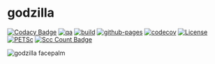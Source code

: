 godzilla
=====

[![Codacy Badge](https://app.codacy.com/project/badge/Grade/2653432b7e6a487fb6263b970ecb5a5c)](https://www.codacy.com/gh/andrsd/godzilla/dashboard?utm_source=github.com&amp;utm_medium=referral&amp;utm_content=andrsd/godzilla&amp;utm_campaign=Badge_Grade)
[![qa](https://github.com/andrsd/godzilla/actions/workflows/qa.yml/badge.svg)](https://github.com/andrsd/godzilla/actions/workflows/qa.yml)
[![build](https://github.com/andrsd/godzilla/actions/workflows/build.yml/badge.svg?branch=main&event=push)](https://github.com/andrsd/godzilla/actions/workflows/build.yml)
[![github-pages](https://github.com/andrsd/godzilla/actions/workflows/gh-pages.yml/badge.svg)](https://github.com/andrsd/godzilla/actions/workflows/gh-pages.yml)
[![codecov](https://codecov.io/gh/andrsd/godzilla/branch/main/graph/badge.svg?token=7KL45W9Z4G)](https://codecov.io/gh/andrsd/godzilla)
[![License](http://img.shields.io/:license-mit-blue.svg)](https://andrsd.mit-license.org/)
[![PETSc](https://img.shields.io/badge/PETSc-3.17,%203.18,%203.19-red)](https://petsc.org/)
[![Scc Count Badge](https://sloc.xyz/github/andrsd/godzilla/)](https://github.com/andrsd/godzilla/)


![godzilla facepalm](https://img.memecdn.com/godzilla-facepalm_o_204968.jpg)
